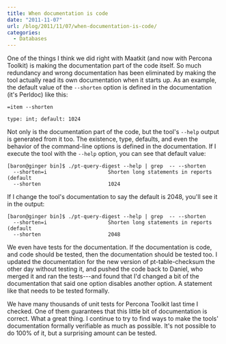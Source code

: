 ```yaml
---
title: When documentation is code
date: "2011-11-07"
url: /blog/2011/11/07/when-documentation-is-code/
categories:
  - Databases
---
```

One of the things I think we did right with Maatkit (and now with Percona Toolkit) is making the documentation part of the code itself. So much redundancy and wrong documentation has been eliminated by making the tool actually read its own documentation when it starts up. As an example, the default value of the `--shorten` option is defined in the documentation (it's Perldoc) like this:

    =item --shorten
    
    type: int; default: 1024
    

Not only is the documentation part of the code, but the tool's `--help` output is generated from it too. The existence, type, defaults, and even the behavior of the command-line options is defined in the documentation. If I execute the tool with the `--help` option, you can see that default value:

    
    [baron@ginger bin]$ ./pt-query-digest --help | grep  -- --shorten
      --shorten=i                    Shorten long statements in reports (default
      --shorten                      1024
    

If I change the tool's documentation to say the default is 2048, you'll see it in the output:

    
    [baron@ginger bin]$ ./pt-query-digest --help | grep  -- --shorten
      --shorten=i                    Shorten long statements in reports (default
      --shorten                      2048
    

We even have tests for the documentation. If the documentation is code, and code should be tested, then the documentation should be tested too. I updated the documentation for the new version of pt-table-checksum the other day without testing it, and pushed the code back to Daniel, who merged it and ran the tests---and found that I'd changed a bit of the documentation that said one option disables another option. A statement like that needs to be tested formally.

We have many thousands of unit tests for Percona Toolkit last time I checked. One of them guarantees that this little bit of documentation is correct. What a great thing. I continue to try to find ways to make the tools' documentation formally verifiable as much as possible. It's not possible to do 100% of it, but a surprising amount can be tested.


